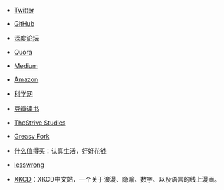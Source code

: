 - [Twitter](https://twitter.com/)

- [GitHub](https://github.com/dingeral)

- [深度论坛](https://bbs.deepin.org/)

- [Quora](https://www.quora.com/)

- [Medium](https://medium.com/)

- [Amazon](https://www.amazon.cn/)

- [科学网](http://www.sciencenet.cn/)

- [豆瓣读书](https://book.douban.com/)

- [TheStrive Studies](https://www.youtube.com/c/TheStriveStudies/featured)

- [Greasy Fork](https://greasyfork.org/zh-CN)

- [什么值得买](https://www.smzdm.com/)：认真生活，好好花钱

- [lesswrong](https://www.lesswrong.com/)

- [XKCD](https://xkcd.in/)：XKCD中文站，一个关于浪漫、隐喻、数字、以及语言的线上漫画。
